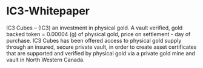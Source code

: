 # IC3-Whitepaper

IC3 Cubes – (IC3) an investment in physical gold. A vault verified, gold backed token = 0.00004 (g) of physical gold, price on settlement - day of purchase. IC3 Cubes has been offered access to physical gold supply through an insured, secure private vault, in order to create asset certificates that are supported and verified by physical gold via a private gold mine and vault in North Western Canada.
